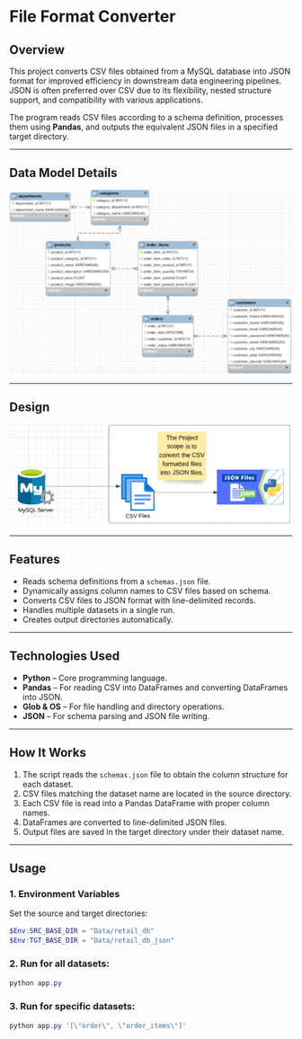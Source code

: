 # File Format Converter
## Overview
This project converts CSV files obtained from a MySQL database into JSON format for improved efficiency in downstream data engineering pipelines. JSON is often preferred over CSV due to its flexibility, nested structure support, and compatibility with various applications.

The program reads CSV files according to a schema definition, processes them using **Pandas**, and outputs the equivalent JSON files in a specified target directory.

---

## Data Model Details
![Data Model](https://github.com/israel-dotdata/File-format-converter/blob/main/images/2023-05-26_09-51-15-b44475f68043ebe48cc1f14ef90afdb8.png)

---

## Design
![Design Diagram](https://github.com/israel-dotdata/File-format-converter/blob/main/images/2023-05-26_09-51-15-86caf821669130d1481ea3e36226349f.png)

---

## Features
- Reads schema definitions from a `schemas.json` file.
- Dynamically assigns column names to CSV files based on schema.
- Converts CSV files to JSON format with line-delimited records.
- Handles multiple datasets in a single run.
- Creates output directories automatically.

---

  ## Technologies Used
- **Python** – Core programming language.
- **Pandas** – For reading CSV into DataFrames and converting DataFrames into JSON.
- **Glob & OS** – For file handling and directory operations.
- **JSON** – For schema parsing and JSON file writing.

---

  ## How It Works
1. The script reads the `schemas.json` file to obtain the column structure for each dataset.
2. CSV files matching the dataset name are located in the source directory.
3. Each CSV file is read into a Pandas DataFrame with proper column names.
4. DataFrames are converted to line-delimited JSON files.
5. Output files are saved in the target directory under their dataset name.

---

## Usage

### 1. Environment Variables
Set the source and target directories:
```powershell
$Env:SRC_BASE_DIR = "Data/retail_db"  
$Env:TGT_BASE_DIR = "Data/retail_db_json"
```

### 2. Run for all datasets:
```powershell
python app.py
```

### 3. Run for specific datasets:
```powershell
python app.py '[\"order\", \"order_items\"]'
```

